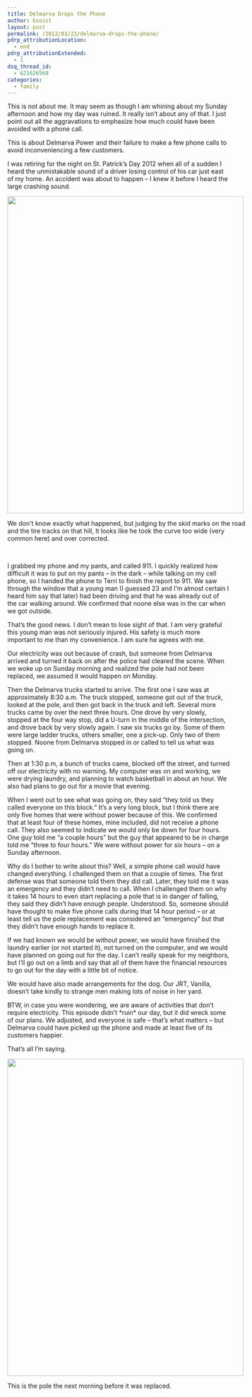 ```yaml
---
title: Delmarva Drops the Phone
author: bsoist
layout: post
permalink: /2012/03/23/delmarva-drops-the-phone/
pdrp_attributionLocation:
  - end
pdrp_attributionExtended:
  - 1
dsq_thread_id:
  - 621626560
categories:
  - family
---
```

This is not about me. It may seem as though I am whining about my Sunday afternoon and how my day was ruined. It really isn&#8217;t about any of that. I just point out all the aggravations to emphasize how much could have been avoided with a phone call.

This is about Delmarva Power and their failure to make a few phone calls to avoid inconveniencing a few customers.

I was retiring for the night on St. Patrick&#8217;s Day 2012 when all of a sudden I heard the unmistakable sound of a driver losing control of his car just east of my home. An accident was about to happen &#8211; I knew it before I heard the large crashing sound.

<div id="attachment_5175" class="wp-caption aligncenter" style="width: 545px">
  <img class=" wp-image-5175 " title="Road" src="http://media.soistmann.com/oped/wp-content/uploads/2012/03/IMG_1230-2-764x1024.jpg" alt="" width="535" height="717" />
  
  <p class="wp-caption-text">
    We don't know exactly what happened, but judging by the skid marks on the road and the tire tracks on that hill, lt looks like he took the curve too wide (very common here) and over corrected.
  </p>
</div>

&nbsp;

I grabbed my phone and my pants, and called 911. I quickly realized how difficult it was to put on my pants &#8211; in the dark &#8211; while talking on my cell phone, so I handed the phone to Terri to finish the report to 911. We saw through the window that a young man (I guessed 23 and I&#8217;m almost certain I heard him say that later) had been driving and that he was already out of the car walking around. We confirmed that noone else was in the car when we got outside.

That&#8217;s the good news. I don&#8217;t mean to lose sight of that. I am very grateful this young man was not seriously injured. His safety is much more important to me than my convenience. I am sure he agrees with me.

Our electricity was out because of crash, but someone from Delmarva arrived and turned it back on after the police had cleared the scene. When we woke up on Sunday morning and realized the pole had not been replaced, we assumed it would happen on Monday.

Then the Delmarva trucks started to arrive. The first one I saw was at approximately 8:30 a.m. The truck stopped, someone got out of the truck, looked at the pole, and then got back in the truck and left. Several more trucks came by over the next three hours. One drove by very slowly, stopped at the four way stop, did a U-turn in the middle of the intersection, and drove back by very slowly again. I saw six trucks go by. Some of them were large ladder trucks, others smaller, one a pick-up. Only two of them stopped. Noone from Delmarva stopped in or called to tell us what was going on.

Then at 1:30 p.m, a bunch of trucks came, blocked off the street, and turned off our electricity with no warning. My computer was on and working, we were drying laundry, and planning to watch basketball in about an hour. We also had plans to go out for a movie that evening.

When I went out to see what was going on, they said &#8220;they told us they called everyone on this block.&#8221; It&#8217;s a very long block, but I think there are only five homes that were without power because of this. We confirmed that at least four of these homes, mine included, did not receive a phone call. They also seemed to indicate we would only be down for four hours. One guy told me &#8220;a couple hours&#8221; but the guy that appeared to be in charge told me &#8220;three to four hours.&#8221; We were without power for six hours &#8211; on a Sunday afternoon.

Why do I bother to write about this? Well, a simple phone call would have changed everything. I challenged them on that a couple of times. The first defense was that someone told them they did call. Later, they told me it was an emergency and they didn&#8217;t need to call. When I challenged them on why it takes 14 hours to even start replacing a pole that is in danger of falling, they said they didn&#8217;t have enough people. Understood. So, someone should have thought to make five phone calls during that 14 hour period &#8211; or at least tell us the pole replacement was considered an &#8220;emergency&#8221; but that they didn&#8217;t have enough hands to replace it.

If we had known we would be without power, we would have finished the laundry earlier (or not started it), not turned on the computer, and we would have planned on going out for the day. I can&#8217;t really speak for my neighbors, but I&#8217;ll go out on a limb and say that all of them have the financial resources to go out for the day with a little bit of notice.

We would have also made arrangements for the dog. Our JRT, Vanilla, doesn&#8217;t take kindly to strange men making lots of noise in her yard.

BTW, in case you were wondering, we are aware of activities that don&#8217;t require electricity. This episode didn&#8217;t \*ruin\* our day, but it did wreck some of our plans. We adjusted, and everyone is safe &#8211; that&#8217;s what matters &#8211; but Delmarva could have picked up the phone and made at least five of its customers happier.

That&#8217;s all I&#8217;m saying.

<div id="attachment_5179" class="wp-caption aligncenter" style="width: 545px">
  <img class=" wp-image-5179 " title="pole" src="http://media.soistmann.com/oped/wp-content/uploads/2012/03/pole-764x1024.jpg" alt="" width="535" height="717" />
  
  <p class="wp-caption-text">
    This is the pole the next morning before it was replaced.
  </p>
</div>
